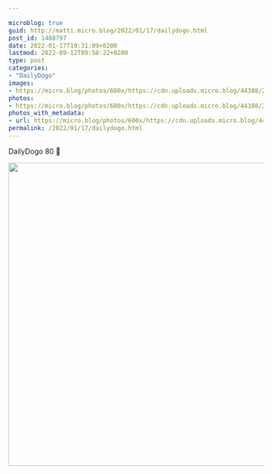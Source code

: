 ```yaml
---

microblog: true
guid: http://matti.micro.blog/2022/01/17/dailydogo.html
post_id: 1488797
date: 2022-01-17T19:31:09+0200
lastmod: 2022-09-12T09:58:22+0200
type: post
categories:
- "DailyDogo"
images:
- https://micro.blog/photos/600x/https://cdn.uploads.micro.blog/44388/2022/9f9dc6929a.jpg
photos:
- https://micro.blog/photos/600x/https://cdn.uploads.micro.blog/44388/2022/9f9dc6929a.jpg
photos_with_metadata:
- url: https://micro.blog/photos/600x/https://cdn.uploads.micro.blog/44388/2022/9f9dc6929a.jpg
permalink: /2022/01/17/dailydogo.html
---
```

DailyDogo 80 🐶

<img src="/media/uploads/2022/9f9dc6929a.jpg" width="599" height="600" alt="" />
